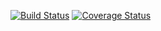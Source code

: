 [![Build Status](https://travis-ci.org/PHPiotr/bookings.svg?branch=master)](https://travis-ci.org/PHPiotr/bookings)
[![Coverage Status](https://coveralls.io/repos/github/PHPiotr/bookings/badge.svg)](https://coveralls.io/github/PHPiotr/bookings)
